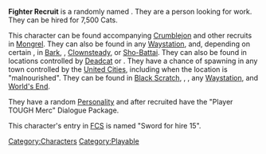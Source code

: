 **Fighter Recruit** is a randomly named [](Generic_Recruits.md). They are a person looking for
work. They can be hired for 7,500 Cats.

This character can be found accompanying
[Crumblejon](Crumblejon.md "wikilink") and other recruits in
[Mongrel](Mongrel.md "wikilink"). They can also be found in any
[Waystation](Waystation.md "wikilink"), and, depending on certain [](World_States.md), in [Bark](Bark.md "wikilink"), [](Blister_Hill.md), [Clownsteady](Clownsteady.md "wikilink"),
or [Sho-Battai](Sho-Battai.md "wikilink"). They can also be found in
locations controlled by [Deadcat](Deadcat.md "wikilink") or [](02%20-%20Projects%20&%20Wikis/Kenshi/Kenshi%20Wiki/Kenshi%20Wiki%20Template/Empire_Peasants.md). They have a chance of spawning in
any town controlled by the [United Cities](02%20-%20Projects%20&%20Wikis/Kenshi/Kenshi%20Wiki/Kenshi%20Wiki%20Template/United_Cities.md "wikilink"),
including when the location is "malnourished". They can be found in
[Black Scratch](Black_Scratch.md "wikilink"), [](Flats_Lagoon.md), [](Smugglers_Bar.md), any [Waystation](Waystation.md "wikilink"),
and [World's End](World's_End.md "wikilink").

They have a random [Personality](Personality.md "wikilink") and after
recruited have the "Player TOUGH Merc" Dialogue Package.

This character's entry in [FCS](Forgotten_Construction_Set.md "wikilink")
is named "Sword for hire 15".

[Category:Characters](Category:Characters "wikilink")
[Category:Playable](Category:Playable "wikilink")